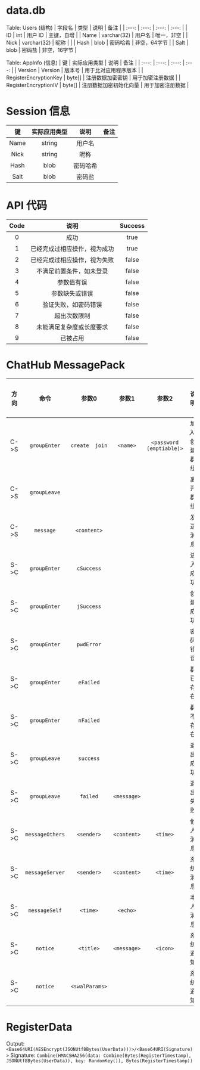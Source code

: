 # data.db
Table: Users (结构)
| 字段名 | 类型 | 说明 |	备注 |
| :---: | :---: | :---: | :---: |
| ID | int | 用户 ID | 主键，自增 |
| Name | varchar(32) | 用户名 | 唯一，非空 |
| Nick | varchar(32) | 昵称 |  |
| Hash | blob | 密码哈希 | 非空，64字节 |
| Salt | blob | 密码盐 | 非空，16字节 |

Table: AppInfo (信息)
| 键 | 实际应用类型 | 说明 | 备注 |
| :---: | :---: | :---: | :---: |
| Version | Version | 版本号 | 用于比对应用程序版本 |
| RegisterEncryptionKey | byte[] | 注册数据加密密钥 | 用于加密注册数据 |
| RegisterEncryptionIV | byte[] | 注册数据加密初始化向量 | 用于加密注册数据 |


# Session 信息
|  键  | 实际应用类型 |  说明  | 备注 |
| :--: | :---------: | :----: | :--: |
| Name |   string    | 用户名 |      |
| Nick |   string    |  昵称  |      |
| Hash |    blob     |密码哈希|      |
| Salt |    blob     | 密码盐 |      |


# API 代码
| Code |            说明            | Success |
| :--: | :------------------------: |:-------:|
|  0   |            成功            |  true   |
|  1   | 已经完成过相应操作，视为成功 |  true   |
|  2   | 已经完成过相应操作，视为失败 |  false  |
|  3   |  不满足前置条件，如未登录   |  false  |
|  4   |         参数值有误         |  false  |
|  5   |       参数缺失或错误        |  false  |
|  6   |    验证失败，如密码错误     |  false  |
|  7   |        超出次数限制        |  false  |
|  8   |  未能满足复杂度或长度要求   |  false  |
|  9   |           已被占用         |  false  |


# ChatHub MessagePack
| 方向 |     命令      |     参数0     |    参数1    |         参数2          |   说明    |   完成情况   |
| :--: | :-----------: | :----------: | :---------: | :--------------------: |:-------:|:--------:|
| C->S | `groupEnter`  |`create  join`|  `<name>`   |`<password (emptiable)>`| 加入/创建群组 | C:Y  S:Y |
| C->S | `groupLeave`  |              |             |                        |  离开群组   | C:Y  S:N |
| C->S |   `message`   | `<content>`  |             |                        |  发送消息   | C:Y  S:Y |
| S->C | `groupEnter`  |  `cSuccess`  |             |                        |  进入成功   | C:Y  S:N |
| S->C | `groupEnter`  |  `jSuccess`  |             |                        |  创建成功   | C:Y  S:N |
| S->C | `groupEnter`  |  `pwdError`  |             |                        |  密码错误   | C:Y  S:N |
| S->C | `groupEnter`  |  `eFailed`   |             |                        |  群已存在   | C:Y  S:N |
| S->C | `groupEnter`  |  `nFailed`   |             |                        |  群不存在   | C:Y  S:N |
| S->C | `groupLeave`  |   `success`  |             |                        |  退出成功   | C:Y  S:N |
| S->C | `groupLeave`  |   `failed`   | `<message>` |                        |  退出失败   | C:Y  S:N |
| S->C |`messageOthers`|  `<sender>`  | `<content>` |        `<time>`        |  他人消息   | C:Y  S:N |
| S->C |`messageServer`|  `<sender>`  | `<content>` |        `<time>`        |  系统消息   | C:Y  S:N |
| S->C | `messageSelf` |   `<time>`   |  `<echo>`   |                        |  本人消息   | C:Y  S:N |
| S->C |   `notice`    |   `<title>`  | `<message>` |        `<icon>`        |  系统通知   | C:Y  S:N |
| S->C |   `notice`    |`<swalParams>`|             |                        |  系统通知   | C:Y  S:N |



# RegisterData
Output: `<Base64URI(AESEncrypt(JSONUtf8Bytes(UserData)))>/<Base64URI(Signature)>`
Signature: `Combine(HMACSHA256(data: Combine(Bytes(RegisterTimestamp), JSONUtf8Bytes(UserData)), key: RandomKey()), Bytes(RegisterTimestamp))`
